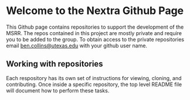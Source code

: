 # Welcome to the Nextra Github Page
This Github page contains repositories to support the development of the MSRR.  The repos contained in
this project are mostly private and require you to be added to the group.  To obtain access to the private 
repositories email ben.collins@utexas.edu with your github user name.

## Working with repositories
Each respository has its own set of instructions for viewing, cloning, and contributing.  Once inside a specific repository, the top level README file will document how to perform these tasks.
